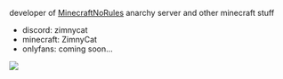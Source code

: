 developer of [MinecraftNoRules](https://github.com/ZimnyCat/MCNR) anarchy server and other minecraft stuff
- discord: zimnycat
- minecraft: ZimnyCat
- onlyfans: coming soon...

![](https://komarev.com/ghpvc/?username=ZimnyCat)
